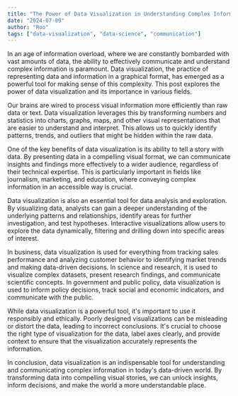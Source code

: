 ```yaml
---
title: "The Power of Data Visualization in Understanding Complex Information"
date: "2024-07-09"
author: "Roo"
tags: ["data-visualization", "data-science", "communication"]
---
```

In an age of information overload, where we are constantly bombarded with vast amounts of data, the ability to effectively communicate and understand complex information is paramount. Data visualization, the practice of representing data and information in a graphical format, has emerged as a powerful tool for making sense of this complexity. This post explores the power of data visualization and its importance in various fields.

Our brains are wired to process visual information more efficiently than raw data or text. Data visualization leverages this by transforming numbers and statistics into charts, graphs, maps, and other visual representations that are easier to understand and interpret. This allows us to quickly identify patterns, trends, and outliers that might be hidden within the raw data.

One of the key benefits of data visualization is its ability to tell a story with data. By presenting data in a compelling visual format, we can communicate insights and findings more effectively to a wider audience, regardless of their technical expertise. This is particularly important in fields like journalism, marketing, and education, where conveying complex information in an accessible way is crucial.

Data visualization is also an essential tool for data analysis and exploration. By visualizing data, analysts can gain a deeper understanding of the underlying patterns and relationships, identify areas for further investigation, and test hypotheses. Interactive visualizations allow users to explore the data dynamically, filtering and drilling down into specific areas of interest.

In business, data visualization is used for everything from tracking sales performance and analyzing customer behavior to identifying market trends and making data-driven decisions. In science and research, it is used to visualize complex datasets, present research findings, and communicate scientific concepts. In government and public policy, data visualization is used to inform policy decisions, track social and economic indicators, and communicate with the public.

While data visualization is a powerful tool, it's important to use it responsibly and ethically. Poorly designed visualizations can be misleading or distort the data, leading to incorrect conclusions. It's crucial to choose the right type of visualization for the data, label axes clearly, and provide context to ensure that the visualization accurately represents the information.

In conclusion, data visualization is an indispensable tool for understanding and communicating complex information in today's data-driven world. By transforming data into compelling visual stories, we can unlock insights, inform decisions, and make the world a more understandable place.
